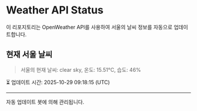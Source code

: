 
# Weather API Status

이 리포지토리는 OpenWeather API를 사용하여 서울의 날씨 정보를 자동으로 업데이트합니다.

## 현재 서울 날씨
> 서울의 현재 날씨: clear sky, 온도: 15.51°C, 습도: 46%

⏳ 업데이트 시간: 2025-10-29 09:18:15 (UTC)

---
자동 업데이트 봇에 의해 관리됩니다.
